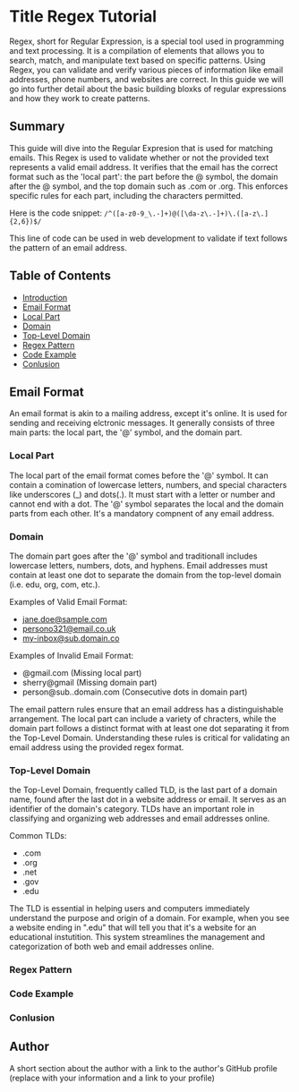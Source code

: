 # Title Regex Tutorial

Regex, short for Regular Expression, is a special tool used in programming and text processing. It is a compilation of elements that allows you to search, match, and manipulate text based on specific patterns. Using Regex, you can validate and verify various pieces of information like email addresses, phone numbers, and websites are correct. In this guide we will go into further detail about the basic building bloxks of regular expressions and how they work to create patterns.

## Summary

This guide will dive into the Regular Expresion that is used for matching emails. This Regex is used to validate whether or not the provided text represents a valid email address. It verifies that the email has the correct format such as the 'local part': the part before the @ symbol, the domain after the @ symbol, and the top domain such as .com or .org. This enforces specific rules for each part, including the characters permitted.

Here is the code snippet: `/^([a-z0-9_\.-]+)@([\da-z\.-]+)\.([a-z\.]{2,6})$/`

This line of code can be used in web development to validate if text follows the pattern of an email address.

## Table of Contents

- [Introduction](#introduction)
- [Email Format](#email-format)
- [Local Part](#local-part)
- [Domain](#domain)
- [Top-Level Domain](#top-level-domain)
- [Regex Pattern](#regex-pattern)
- [Code Example](#code-example)
- [Conlusion](#conclusion)

## Email Format

An email format is akin to a mailing address, except it's online. It is used for sending and receiving elctronic messages. It generally consists of three main parts: the local part, the '@' symbol, and the domain part.

### Local Part

The local part of the email format comes before the '@' symbol. It can contain a comination of lowercase letters, numbers, and special characters like underscores (\_) and dots(.). It must start with a letter or number and cannot end with a dot. The '@' symbol separates the local and the domain parts from each other. It's a mandatory compnent of any email address.

### Domain

The domain part goes after the '@' symbol and traditionall includes lowercase letters, numbers, dots, and hyphens. Email addresses must contain at least one dot to separate the domain from the top-level domain (i.e. edu, org, com, etc.).

Examples of Valid Email Format:

- jane.doe@sample.com
- persono321@email.co.uk
- my-inbox@sub.domain.co

Examples of Invalid Email Format:

- @gmail.com (Missing local part)
- sherry@gmail (Missing domain part)
- person@sub..domain.com (Consecutive dots in domain part)

The email pattern rules ensure that an email address has a distinguishable arrangement. The local part can include a variety of chracters, while the domain part follows a distinct format with at least one dot separating it from the Top-Level Domain. Understanding these rules is critical for validating an email address using the provided regex format.

### Top-Level Domain

the Top-Level Domain, frequently called TLD, is the last part of a domain name, found after the last dot in a website address or email. It serves as an identifier of the domain's category. TLDs have an important role in classifying and organizing web addresses and email addresses online.

Common TLDs:

- .com
- .org
- .net
- .gov
- .edu

The TLD is essential in helping users and computers immediately understand the purpose and origin of a domain. For example, when you see a website ending in ".edu" that will tell you that it's a website for an educational instutition. This system streamlines the management and categorization of both web and email addresses online.

### Regex Pattern

### Code Example

### Conlusion

## Author

A short section about the author with a link to the author's GitHub profile (replace with your information and a link to your profile)
